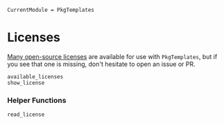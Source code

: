 ```@meta
CurrentModule = PkgTemplates
```

# Licenses

[Many open-source licenses](https://github.com/christopher-dG/PkgTemplates.jl/tree/master/licenses)
are available for use with `PkgTemplates`, but if you see that one is missing,
don't hesitate to open an issue or PR.

```@docs
available_licenses
show_license
```

### Helper Functions

```@docs
read_license
```
